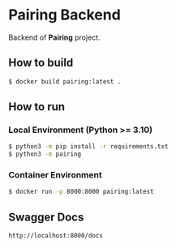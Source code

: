 # Pairing Backend

Backend of **Pairing** project.

## How to build

```bash
$ docker build pairing:latest .
```

## How to run

### Local Environment (Python >= 3.10)

```bash
$ python3 -m pip install -r requirements.txt
$ python3 -m pairing
```

### Container Environment

```bash
$ docker run -p 8000:8000 pairing:latest
```

## Swagger Docs

```
http://localhost:8000/docs
```
